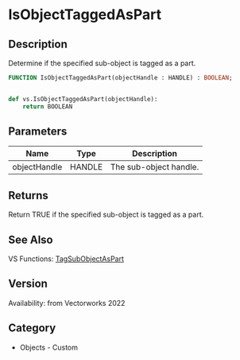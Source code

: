 # IsObjectTaggedAsPart

## Description
Determine if the specified sub-object is tagged as a part.

```pascal
FUNCTION IsObjectTaggedAsPart(objectHandle : HANDLE) : BOOLEAN;
```

```python

def vs.IsObjectTaggedAsPart(objectHandle):
    return BOOLEAN
```

## Parameters
|Name|Type|Description|
|---|---|---|
|objectHandle|HANDLE|The sub-object handle.|

## Returns
Return TRUE if the specified sub-object is tagged as a part.

## See Also
VS Functions:
[TagSubObjectAsPart](TagSubObjectAsPart.md)

## Version
Availability: from Vectorworks 2022
## Category
* Objects - Custom

